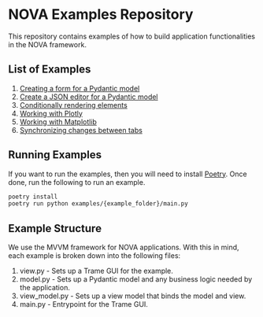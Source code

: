 # NOVA Examples Repository

This repository contains examples of how to build application functionalities in the NOVA framework.

## List of Examples

1. [Creating a form for a Pydantic model](examples/pydantic_form)
2. [Create a JSON editor for a Pydantic model](examples/pydantic_monaco)
3. [Conditionally rendering elements](examples/conditional_rendering)
4. [Working with Plotly](examples/plotly)
5. [Working with Matplotlib](examples/matplotlib)
6. [Synchronizing changes between tabs](examples/multitab)

## Running Examples

If you want to run the examples, then you will need to install [Poetry](https://python-poetry.org/). Once done, run the following to run an example.

```bash
poetry install
poetry run python examples/{example_folder}/main.py
```

## Example Structure

We use the MVVM framework for NOVA applications. With this in mind, each example is broken down into the following files:

1. view.py - Sets up a Trame GUI for the example.
2. model.py - Sets up a Pydantic model and any business logic needed by the application.
3. view_model.py - Sets up a view model that binds the model and view.
4. main.py - Entrypoint for the Trame GUI.

